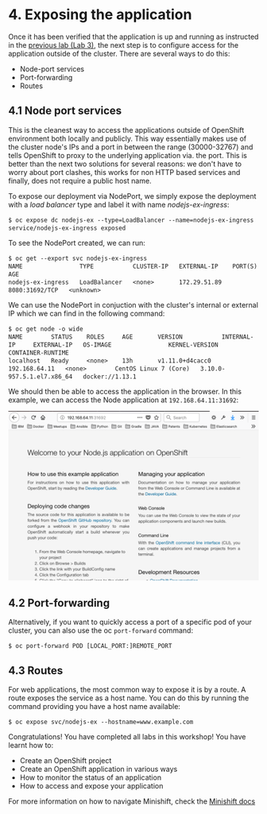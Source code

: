 # 4. Exposing the application

Once it has been verified that the application is up and running as instructed in the [previous lab (Lab 3)](../Lab3/README.md), the next step is to configure access for the application outside of the cluster. There are several ways to do this:

- Node-port services
- Port-forwarding
- Routes

## 4.1 Node port services

This is the cleanest way to access the applications outside of OpenShift environment both locally and publicly. This way essentially makes use of the cluster node's IPs and a port in between the range (30000-32767) and tells OpenShift to proxy to the underlying application via. the port. This is better than the next two solutions for several reasons: we don't have to worry about port clashes, this works for non HTTP based services and finally, does not require a public host name. 

To expose our deployment via NodePort, we simply expose the deployment with a _load balancer_ type and label it with name _nodejs-ex-ingress_:
```console
$ oc expose dc nodejs-ex --type=LoadBalancer --name=nodejs-ex-ingress
service/nodejs-ex-ingress exposed
```

To see the NodePort created, we can run:
```console
$ oc get --export svc nodejs-ex-ingress
NAME                TYPE           CLUSTER-IP   EXTERNAL-IP    PORT(S)          AGE
nodejs-ex-ingress   LoadBalancer   <none>       172.29.51.89   8080:31692/TCP   <unknown>
```

We can use the NodePort in conjuction with the cluster's internal or external IP which we can find in the following command:
```console
$ oc get node -o wide
NAME        STATUS    ROLES     AGE       VERSION           INTERNAL-IP     EXTERNAL-IP   OS-IMAGE                KERNEL-VERSION              CONTAINER-RUNTIME
localhost   Ready     <none>    13h       v1.11.0+d4cacc0   192.168.64.11   <none>        CentOS Linux 7 (Core)   3.10.0-957.5.1.el7.x86_64   docker://1.13.1
```

We should then be able to access the application in the browser. In this example, we can access the Node application at `192.168.64.11:31692`:

![OpenShift node app](../images/openshift_node_app.png)

## 4.2 Port-forwarding

Alternatively, if you want to quickly access a port of a specific pod of your cluster, you can also use the oc `port-forward` command:

```
$ oc port-forward POD [LOCAL_PORT:]REMOTE_PORT
```

## 4.3 Routes

For web applications, the most common way to expose it is by a route. A route exposes the service as a host name. You can do this by running the command providing you have a host name available:

```
$ oc expose svc/nodejs-ex --hostname=www.example.com
```

Congratulations! You have completed all labs in this workshop! You have learnt how to:
- Create an OpenShift project
- Create an OpenShift application in various ways
- How to monitor the status of an application
- How to access and expose your application

For more information on how to navigate Minishift, check the [Minishift docs](https://docs.okd.io/latest/minishift/index.html)
